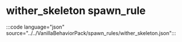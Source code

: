 # wither_skeleton spawn_rule

:::code language="json" source="../../VanillaBehaviorPack/spawn_rules/wither_skeleton.json":::